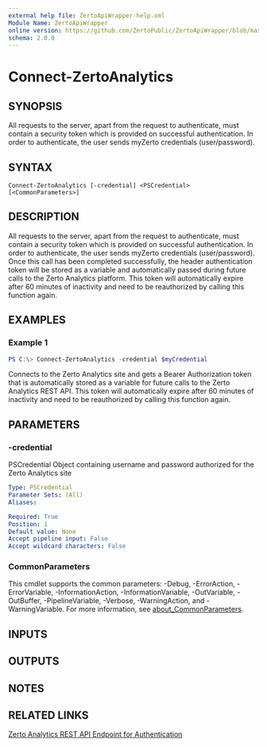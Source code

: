 ```yaml
---
external help file: ZertoApiWrapper-help.xml
Module Name: ZertoApiWrapper
online version: https://github.com/ZertoPublic/ZertoApiWrapper/blob/master/docs/Connect-ZertoAnalytics.md
schema: 2.0.0
---
```


# Connect-ZertoAnalytics

## SYNOPSIS
All requests to the server, apart from the request to authenticate, must contain a security token which is provided on successful authentication.
In order to authenticate, the user sends myZerto credentials (user/password).

## SYNTAX

```
Connect-ZertoAnalytics [-credential] <PSCredential> [<CommonParameters>]
```

## DESCRIPTION
All requests to the server, apart from the request to authenticate, must contain a security token which is provided on successful authentication.
In order to authenticate, the user sends myZerto credentials (user/password). Once this call has been completed successfully, the header authentication token will be stored as a variable and automatically passed during future calls to the Zerto Analytics platform. This token will automatically expire after 60 minutes of inactivity and need to be reauthorized by calling this function again.

## EXAMPLES

### Example 1
```powershell
PS C:\> Connect-ZertoAnalytics -credential $myCredential
```

Connects to the Zerto Analytics site and gets a Bearer Authorization token that is automatically stored as a variable for future calls to the Zerto Analytics REST API. This token will automatically expire after 60 minutes of inactivity and need to be reauthorized by calling this function again.

## PARAMETERS

### -credential
PSCredential Object containing username and password authorized for the Zerto Analytics site

```yaml
Type: PSCredential
Parameter Sets: (All)
Aliases:

Required: True
Position: 1
Default value: None
Accept pipeline input: False
Accept wildcard characters: False
```

### CommonParameters
This cmdlet supports the common parameters: -Debug, -ErrorAction, -ErrorVariable, -InformationAction, -InformationVariable, -OutVariable, -OutBuffer, -PipelineVariable, -Verbose, -WarningAction, and -WarningVariable. For more information, see [about_CommonParameters](http://go.microsoft.com/fwlink/?LinkID=113216).

## INPUTS

## OUTPUTS

## NOTES

## RELATED LINKS

[Zerto Analytics REST API Endpoint for Authentication](https://docs.api.zerto.com/#/Authentication/post_v2_auth_token)
